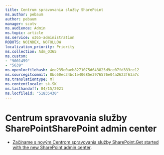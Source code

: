 ```yaml
---
title: Centrum spravovania služby SharePoint
ms.author: pebaum
author: pebaum
manager: scotv
ms.audience: Admin
ms.topic: article
ms.service: o365-administration
ROBOTS: NOINDEX, NOFOLLOW
localization_priority: Priority
ms.collection: Adm_O365
ms.custom:
- "9001459"
- "5639"
ms.openlocfilehash: 4ee235e0aeb8271075d643825d9ce07fd333ce12
ms.sourcegitcommit: 8bc60ec34bc1e40685e3976576e04a2623f63a7c
ms.translationtype: MT
ms.contentlocale: sk-SK
ms.lasthandoff: 04/15/2021
ms.locfileid: "51835430"
---
```

# <a name="sharepoint-admin-center"></a><span data-ttu-id="6ff23-102">Centrum spravovania služby SharePoint</span><span class="sxs-lookup"><span data-stu-id="6ff23-102">SharePoint admin center</span></span>

- <span data-ttu-id="6ff23-103">[Začíname s novým Centrom spravovania služby SharePoint.](https://docs.microsoft.com/sharepoint/get-started-new-admin-center)</span><span class="sxs-lookup"><span data-stu-id="6ff23-103">[Get started with the new SharePoint admin center](https://docs.microsoft.com/sharepoint/get-started-new-admin-center).</span></span>
